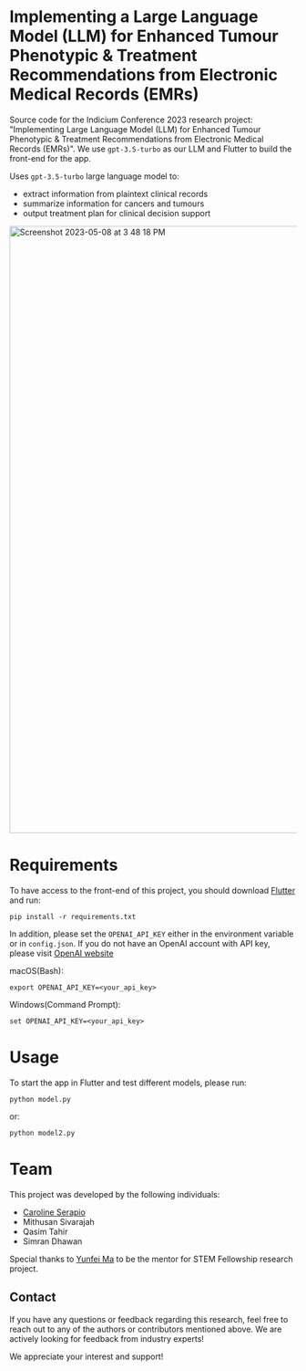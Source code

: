 # Implementing a Large Language Model (LLM) for Enhanced Tumour Phenotypic & Treatment Recommendations from Electronic Medical Records (EMRs)
Source code for the Indicium Conference 2023 research project: "Implementing Large Language Model (LLM) for Enhanced Tumour Phenotypic &amp; Treatment Recommendations from Electronic Medical Records (EMRs)​". We use `gpt-3.5-turbo` as our LLM and Flutter to build the front-end for the app. 

Uses `gpt-3.5-turbo` large language model to: 
* extract information from plaintext clinical records
* summarize information for cancers and tumours 
* output treatment plan for clinical decision support 

<img width="1064" alt="Screenshot 2023-05-08 at 3 48 18 PM" src="https://user-images.githubusercontent.com/105842563/236919496-6a3c7270-852d-4ea1-a027-f170768f04fb.png">

# Requirements

To have access to the front-end of this project, you should download [Flutter](https://docs.flutter.dev/get-started/install) and run: 

```
pip install -r requirements.txt
```

In addition, please set the `OPENAI_API_KEY` either in the environment variable or in `config.json`. If you do not have an OpenAI account with API key, please visit [OpenAI website](https://openai.com/blog/openai-api)

macOS(Bash):

```
export OPENAI_API_KEY=<your_api_key>
```

Windows(Command Prompt):
```
set OPENAI_API_KEY=<your_api_key>
```

# Usage

To start the app in Flutter and test different models, please run:

```
python model.py
```

or:

```
python model2.py
```


# Team

This project was developed by the following individuals:

- [Caroline Serapio](https://github.com/CarSerapio)
- Mithusan Sivarajah
- Qasim Tahir
- Simran Dhawan

Special thanks to [Yunfei Ma](https://github.com/Yunfei-Ma-McMaster) to be the mentor for STEM Fellowship research project.

## Contact

If you have any questions or feedback regarding this research, feel free to reach out to any of the authors or contributors mentioned above. We are actively looking for feedback from industry experts!

We appreciate your interest and support!
